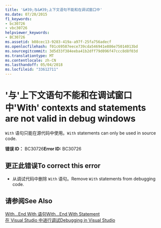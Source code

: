 ```yaml
---
title: '&#39;与&#39;上下文语句不能和在调试窗口中'
ms.date: 07/20/2015
f1_keywords:
- bc30726
- vbc30726
helpviewer_keywords:
- BC30726
ms.assetid: b08cec13-9283-419a-a97f-25fa756adecf
ms.openlocfilehash: f01c69587eece739cda546941e886e75014013bd
ms.sourcegitcommit: 3d5d33f384eeba41b2dff79d096f47ccc8d8f03d
ms.translationtype: MT
ms.contentlocale: zh-CN
ms.lasthandoff: 05/04/2018
ms.locfileid: "33612711"
---
```

# <a name="39with39-contexts-and-statements-are-not-valid-in-debug-windows"></a><span data-ttu-id="a4fd5-102">&#39;与&#39;上下文语句不能和在调试窗口中</span><span class="sxs-lookup"><span data-stu-id="a4fd5-102">&#39;With&#39; contexts and statements are not valid in debug windows</span></span>
<span data-ttu-id="a4fd5-103">`With` 语句只能在源代码中使用。</span><span class="sxs-lookup"><span data-stu-id="a4fd5-103">`With` statements can only be used in source code.</span></span>  
  
 <span data-ttu-id="a4fd5-104">**错误 ID：** BC30726</span><span class="sxs-lookup"><span data-stu-id="a4fd5-104">**Error ID:** BC30726</span></span>  
  
## <a name="to-correct-this-error"></a><span data-ttu-id="a4fd5-105">更正此错误</span><span class="sxs-lookup"><span data-stu-id="a4fd5-105">To correct this error</span></span>  
  
-   <span data-ttu-id="a4fd5-106">从调试代码中删除 `With` 语句。</span><span class="sxs-lookup"><span data-stu-id="a4fd5-106">Remove `With` statements from debugging code.</span></span>  
  
## <a name="see-also"></a><span data-ttu-id="a4fd5-107">请参阅</span><span class="sxs-lookup"><span data-stu-id="a4fd5-107">See Also</span></span>  
 [<span data-ttu-id="a4fd5-108">With...End With 语句</span><span class="sxs-lookup"><span data-stu-id="a4fd5-108">With...End With Statement</span></span>](../../visual-basic/language-reference/statements/with-end-with-statement.md)  
 [<span data-ttu-id="a4fd5-109">在 Visual Studio 中进行调试</span><span class="sxs-lookup"><span data-stu-id="a4fd5-109">Debugging in Visual Studio</span></span>](/visualstudio/debugger/debugging-in-visual-studio)
